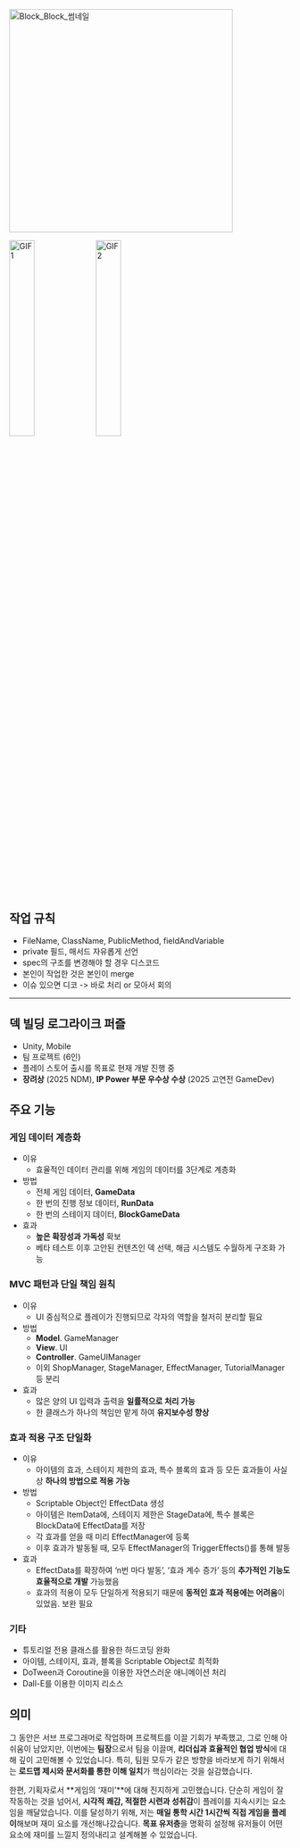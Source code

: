 <img width="400" alt="Block_Block_썸네일" src="https://github.com/user-attachments/assets/864577f1-99dd-49d4-b0dc-163845cee59d" />
<p align="left">
  <img src="https://github.com/user-attachments/assets/869dddd1-cbb9-462a-b5bd-987ef76b9f7a" width="30%" alt="GIF1" />
  <img src="https://github.com/user-attachments/assets/baaa4e5c-7d96-40d7-b781-3b7325b72e5c" width="30%" alt="GIF2" />
</p>

## 작업 규칙
- FileName, ClassName, PublicMethod, fieldAndVariable
- private 필드, 매서드 자유롭게 선언
- spec의 구조를 변경해야 할 경우 디스코드
- 본인이 작업한 것은 본인이 merge
- 이슈 있으면 디코 -> 바로 처리 or 모아서 회의
---


## 덱 빌딩 로그라이크 퍼즐
- Unity, Mobile
- 팀 프로젝트 (6인)
- 플레이 스토어 출시를 목표로 현재 개발 진행 중
- **장려상** (2025 NDM), **IP Power 부문 우수상 수상** (2025 고연전 GameDev)

## 주요 기능
### 게임 데이터 계층화
- 이유
    - 효율적인 데이터 관리를 위해 게임의 데이터를 3단계로 계층화
- 방법
    - 전체 게임 데이터, **GameData**
    - 한 번의 진행 정보 데이터, **RunData**
    - 한 번의 스테이지 데이터, **BlockGameData**
- 효과
    - **높은 확장성과 가독성** 확보
    - 베타 테스트 이후 고안된 컨텐츠인 덱 선택, 해금 시스템도 수월하게 구조화 가능
### MVC 패턴과 단일 책임 원칙
- 이유
    - UI 중심적으로 플레이가 진행되므로 각자의 역할을 철저히 분리할 필요
- 방법
    - **Model**. GameManager
    - **View**. UI
    - **Controller**. GameUIManager
    - 이외 ShopManager, StageManager, EffectManager, TutorialManager 등 분리
- 효과
    - 많은 양의 UI 입력과 출력을 **일률적으로 처리 가능**
    - 한 클래스가 하나의 책임만 맡게 하여 **유지보수성 향상**
### 효과 적용 구조 단일화
- 이유
    - 아이템의 효과, 스테이지 제한의 효과, 특수 블록의 효과 등 모든 효과들이 사실상 **하나의 방법으로 적용 가능**
- 방법
    - Scriptable Object인 EffectData 생성
    - 아이템은 ItemData에, 스테이지 제한은 StageData에, 특수 블록은 BlockData에 EffectData를 
    저장
    - 각 효과를 얻을 때 미리 EffectManager에 등록
    - 이후 효과가 발동될 때, 모두 EffectManager의 TriggerEffects()를 통해 발동
- 효과
    - EffectData를 확장하여 ‘n번 마다 발동’, ‘효과 계수 증가’ 등의 **추가적인 기능도 효율적으로 개발** 가능했음
    - 효과의 적용이 모두 단일하게 적용되기 때문에 **동적인 효과 적용에는 어려움**이 있었음. 보완 필요
### 기타
- 튜토리얼 전용 클래스를 활용한 하드코딩 완화
- 아이템, 스테이지, 효과, 블록을 Scriptable Object로 최적화
- DoTween과 Coroutine을 이용한 자연스러운 애니메이션 처리
- Dall-E를 이용한 이미지 리소스

## 의미
그 동안은 서브 프로그래머로 작업하며 프로젝트를 이끌 기회가 부족했고, 그로 인해 아쉬움이 남았지만, 
이번에는 **팀장**으로서 팀을 이끌며, **리더십과 효율적인 협업 방식**에 대해 깊이 고민해볼 수 있었습니다. 
특히, 팀원 모두가 같은 방향을 바라보게 하기 위해서는 **로드맵 제시와 문서화를 통한 이해 일치**가 핵심이라는 것을 실감했습니다.

한편, 기획자로서 **게임의 ‘재미’**에 대해 진지하게 고민했습니다. 단순히 게임이 잘 작동하는 것을 넘어서, 
**시각적 쾌감, 적절한 시련과 성취감**이 플레이를 지속시키는 요소임을 깨달았습니다. 이를 달성하기 위해, 저는 **매일 통학 시간 1시간씩 직접 게임을 플레이**해보며 재미 요소를 개선해나갔습니다. **목표 유저층**을 명확히 설정해 유저들이 어떤 요소에 재미를 느낄지 정의내리고 설계해볼 수 있었습니다.
